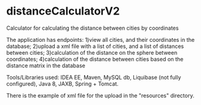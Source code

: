 # distanceCalculatorV2
Calculator for calculating the distance between cities by coordinates

The application has endpoints:
1)view all cities, and their coordinates in the database;
2)upload a xml file with a list of cities, and a list of distances between cities;
3)calculation of the distance on the sphere between coordinates;
4)calculation of the distance between cities based on the distance matrix in the database 

Tools/Libraries used:
IDEA EE,
Maven,
MySQL db,
Liquibase (not fully configured),
Java 8,
JAXB,
Spring + Tomcat.

There is the example of xml file for the upload in the "resources" directory.
